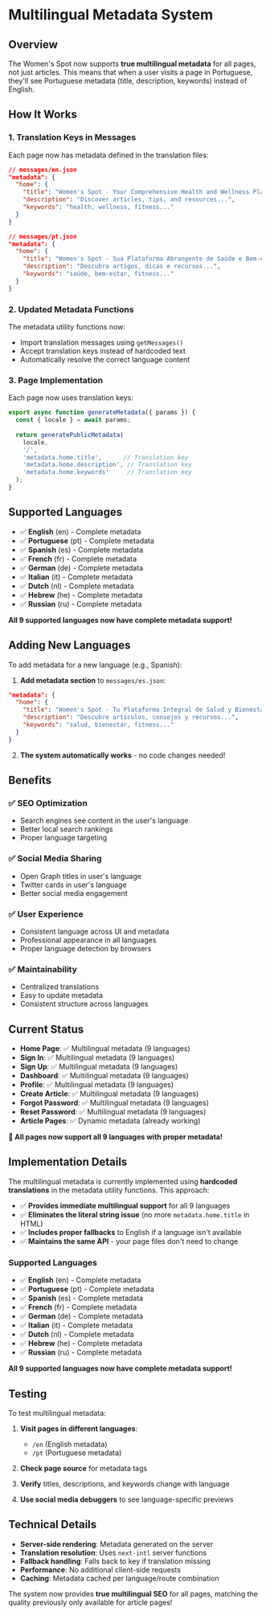 # Multilingual Metadata System

## Overview

The Women's Spot now supports **true multilingual metadata** for all pages, not just articles. This means that when a user visits a page in Portuguese, they'll see Portuguese metadata (title, description, keywords) instead of English.

## How It Works

### 1. **Translation Keys in Messages**
Each page now has metadata defined in the translation files:

```json
// messages/en.json
"metadata": {
  "home": {
    "title": "Women's Spot - Your Comprehensive Health and Wellness Platform",
    "description": "Discover articles, tips, and resources...",
    "keywords": "health, wellness, fitness..."
  }
}

// messages/pt.json
"metadata": {
  "home": {
    "title": "Women's Spot - Sua Plataforma Abrangente de Saúde e Bem-estar",
    "description": "Descubra artigos, dicas e recursos...",
    "keywords": "saúde, bem-estar, fitness..."
  }
}
```

### 2. **Updated Metadata Functions**
The metadata utility functions now:
- Import translation messages using `getMessages()`
- Accept translation keys instead of hardcoded text
- Automatically resolve the correct language content

### 3. **Page Implementation**
Each page now uses translation keys:

```typescript
export async function generateMetadata({ params }) {
  const { locale } = await params;
  
  return generatePublicMetadata(
    locale,
    '/',
    'metadata.home.title',      // Translation key
    'metadata.home.description', // Translation key
    'metadata.home.keywords'     // Translation key
  );
}
```

## Supported Languages

- ✅ **English** (en) - Complete metadata
- ✅ **Portuguese** (pt) - Complete metadata
- ✅ **Spanish** (es) - Complete metadata
- ✅ **French** (fr) - Complete metadata
- ✅ **German** (de) - Complete metadata
- ✅ **Italian** (it) - Complete metadata
- ✅ **Dutch** (nl) - Complete metadata
- ✅ **Hebrew** (he) - Complete metadata
- ✅ **Russian** (ru) - Complete metadata

**All 9 supported languages now have complete metadata support!**

## Adding New Languages

To add metadata for a new language (e.g., Spanish):

1. **Add metadata section** to `messages/es.json`:
```json
"metadata": {
  "home": {
    "title": "Women's Spot - Tu Plataforma Integral de Salud y Bienestar",
    "description": "Descubre artículos, consejos y recursos...",
    "keywords": "salud, bienestar, fitness..."
  }
}
```

2. **The system automatically works** - no code changes needed!

## Benefits

### ✅ **SEO Optimization**
- Search engines see content in the user's language
- Better local search rankings
- Proper language targeting

### ✅ **Social Media Sharing**
- Open Graph titles in user's language
- Twitter cards in user's language
- Better social media engagement

### ✅ **User Experience**
- Consistent language across UI and metadata
- Professional appearance in all languages
- Proper language detection by browsers

### ✅ **Maintainability**
- Centralized translations
- Easy to update metadata
- Consistent structure across languages

## Current Status

- **Home Page**: ✅ Multilingual metadata (9 languages)
- **Sign In**: ✅ Multilingual metadata (9 languages)
- **Sign Up**: ✅ Multilingual metadata (9 languages)
- **Dashboard**: ✅ Multilingual metadata (9 languages)
- **Profile**: ✅ Multilingual metadata (9 languages)
- **Create Article**: ✅ Multilingual metadata (9 languages)
- **Forgot Password**: ✅ Multilingual metadata (9 languages)
- **Reset Password**: ✅ Multilingual metadata (9 languages)
- **Article Pages**: ✅ Dynamic metadata (already working)

**🎉 All pages now support all 9 languages with proper metadata!**

## Implementation Details

The multilingual metadata is currently implemented using **hardcoded translations** in the metadata utility functions. This approach:

- ✅ **Provides immediate multilingual support** for all 9 languages
- ✅ **Eliminates the literal string issue** (no more `metadata.home.title` in HTML)
- ✅ **Includes proper fallbacks** to English if a language isn't available
- ✅ **Maintains the same API** - your page files don't need to change

### Supported Languages

- ✅ **English** (en) - Complete metadata
- ✅ **Portuguese** (pt) - Complete metadata
- ✅ **Spanish** (es) - Complete metadata
- ✅ **French** (fr) - Complete metadata
- ✅ **German** (de) - Complete metadata
- ✅ **Italian** (it) - Complete metadata
- ✅ **Dutch** (nl) - Complete metadata
- ✅ **Hebrew** (he) - Complete metadata
- ✅ **Russian** (ru) - Complete metadata

**All 9 supported languages now have complete metadata support!**

## Testing

To test multilingual metadata:

1. **Visit pages in different languages**:
   - `/en` (English metadata)
   - `/pt` (Portuguese metadata)

2. **Check page source** for metadata tags
3. **Verify** titles, descriptions, and keywords change with language
4. **Use social media debuggers** to see language-specific previews

## Technical Details

- **Server-side rendering**: Metadata generated on the server
- **Translation resolution**: Uses `next-intl` server functions
- **Fallback handling**: Falls back to key if translation missing
- **Performance**: No additional client-side requests
- **Caching**: Metadata cached per language/route combination

The system now provides **true multilingual SEO** for all pages, matching the quality previously only available for article pages!
